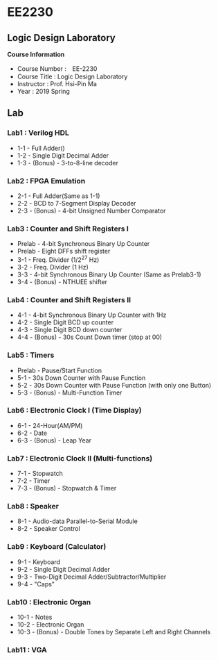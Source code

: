 # EE2230 
Logic Design Laboratory
---
**Course Information**
- Course Number :　EE-2230 
- Course Title : Logic Design Laboratory
- Instructor : Prof. Hsi-Pin Ma
- Year : 2019 Spring

## Lab

### Lab1 : Verilog HDL
  - 1-1 - Full Adder()
  - 1-2 - Single Digit Decimal Adder
  - 1-3 - (Bonus) - 3-to-8-line decoder
  
### Lab2 : FPGA Emulation 
  - 2-1 - Full Adder(Same as 1-1)
  - 2-2 - BCD to 7-Segment Display Decoder
  - 2-3 - (Bonus) - 4-bit Unsigned Number Comparator
  
### Lab3 : Counter and Shift Registers Ⅰ
  - Prelab - 4-bit Synchronous Binary Up Counter
  - Prelab - Eight DFFs shift register
  - 3-1 - Freq. Divider (1/2<sup>27</sup> Hz)
  - 3-2 - Freq. Divider (1 Hz)
  - 3-3 - 4-bit Synchronous Binary Up Counter (Same as Prelab3-1)
  - 3-4 - (Bonus) - NTHUEE shifter
  
### Lab4 : Counter and Shift Registers ⅠⅠ
  - 4-1 - 4-bit Synchronous Binary Up Counter with 1Hz
  - 4-2 - Single Digit BCD up counter 
  - 4-3 - Single Digit BCD down counter
  - 4-4 - (Bonus) - 30s Count Down timer (stop at 00)
  
### Lab5 : Timers
  - Prelab - Pause/Start Function
  - 5-1 - 30s Down Counter with Pause Function
  - 5-2 - 30s Down Counter with Pause Function (with only one Button)
  - 5-3 - (Bonus) - Multi-Function Timer

### Lab6 : Electronic Clock Ⅰ (Time Display)
  - 6-1 - 24-Hour(AM/PM)
  - 6-2 - Date
  - 6-3 - (Bonus) - Leap Year
  
### Lab7 : Electronic Clock ⅠⅠ (Multi-functions)
  - 7-1 - Stopwatch
  - 7-2 - Timer
  - 7-3 - (Bonus) - Stopwatch & Timer
  
### Lab8 : Speaker
  - 8-1 - Audio-data Parallel-to-Serial Module
  - 8-2 - Speaker Control
  
### Lab9 : Keyboard (Calculator)
  - 9-1 - Keyboard
  - 9-2 - Single Digit Decimal Adder
  - 9-3 - Two-Digit Decimal Adder/Subtractor/Multiplier
  - 9-4 - "Caps"
  
### Lab10 : Electronic Organ
  - 10-1 - Notes
  - 10-2 - Electronic Organ
  - 10-3 - (Bonus) - Double Tones by Separate Left and Right Channels
  
### Lab11 : VGA
